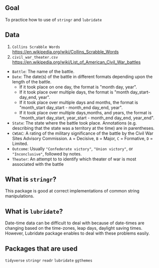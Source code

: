  ## Goal 
To practice how to use of `stringr` and `lubridate` 
## Data
1. `Collins Scrabble Words` https://en.wikipedia.org/wiki/Collins_Scrabble_Words
2. `civil_war_theater.csv` https://en.wikipedia.org/wiki/List_of_American_Civil_War_battles

- `Battle`: The name of the battle.
- `Date`: The date(s) of the battle in different formats depending upon the length of the battle. 
  + If it took place on one day, the format is "month day, year". 
  + If it took place over multiple days, the format is "month day_start-day_end, year". 
  + If it took place over multiple days and months, the format is "month_start day_start - month_end day_end, year". 
  + If it took place over multiple days,months, and years, the format is "month_start day_start, year_start - month_end day_end, year_end".
- `State`: The state where the battle took place. Annotations (e.g.     describing that the state was a territory at the time) are in parentheses.
- `CWSAC`: A rating of the military significance of the battle by the Civil War Sites Advisory Commission. `A` = Decisive, `B` = Major, `C` = Formative, `D` = Limited.
- `Outcome`: Usually `"Confederate victory"`, `"Union victory"`, or `"Inconclusive"`, followed by notes.
- `Theater`: An attempt to to identify which theater of war is most associated with the battle
## What is `stringr`? 
This package is good at correct implementations of common string manipulations. 
## What is `lubridate`? 
Date-time data can be difficult to deal with because of date-times are changing based on the time-zones, leap days, daylight saving times. However, Lubridate package enables to deal with these problems easily.
## Packages that are used
`tidyverse`
`stringr` 
`readr`
`lubridate` 
`ggthemes`

